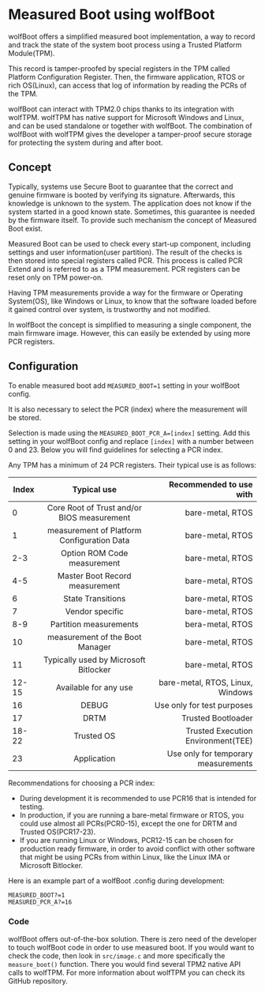 # Measured Boot using wolfBoot

wolfBoot offers a simplified measured boot implementation, a way to record and
track the state of the system boot process using a Trusted Platform Module(TPM).

This record is tamper-proofed by special registers in the TPM called Platform
Configuration Register. Then, the firmware application, RTOS or rich OS(Linux),
can access that log of information by reading the PCRs of the TPM.

wolfBoot can interact with TPM2.0 chips thanks to its integration with wolfTPM.
wolfTPM has native support for Microsoft Windows and Linux, and can be used
standalone or together with wolfBoot. The combination of wolfBoot with wolfTPM
gives the developer a tamper-proof secure storage for protecting the system
during and after boot.

## Concept

Typically, systems use Secure Boot to guarantee that the correct and genuine
firmware is booted by verifying its signature. Afterwards, this knowledge is
unknown to the system. The application does not know if the system started in
a good known state. Sometimes, this guarantee is needed by the firmware itself.
To provide such mechanism the concept of Measured Boot exist.

Measured Boot can be used to check every start-up component, including settings
and user information(user partition). The result of the checks is then stored
into special registers called PCR. This process is called PCR Extend and is
referred to as a TPM measurement. PCR registers can be reset only on TPM power-on.

Having TPM measurements provide a way for the firmware or Operating System(OS),
like Windows or Linux, to know that the software loaded before it gained control
over system, is trustworthy and not modified.

In wolfBoot the concept is simplified to measuring a single component, the main
firmware image. However, this can easily be extended by using more PCR registers.

## Configuration

To enable measured boot add `MEASURED_BOOT=1` setting in your wolfBoot config.

It is also necessary to select the PCR (index) where the measurement will be stored.

Selection is made using the `MEASURED_BOOT_PCR_A=[index]` setting. Add this
setting in your wolfBoot config and replace `[index]` with a number between
0 and 23. Below you will find guidelines for selecting a PCR index.

Any TPM has a minimum of 24 PCR registers. Their typical use is as follows:

| Index   |      Typical use      |  Recommended to use with |
|----------|:-------------:|------:|
| 0 |  Core Root of Trust and/or BIOS measurement | bare-metal, RTOS |
| 1 |  measurement of Platform Configuration Data   | bare-metal, RTOS |
| 2-3 |  Option ROM Code measurement | bare-metal, RTOS |
| 4-5 |  Master Boot Record measurement | bare-metal, RTOS |
| 6 | State Transitions | bare-metal, RTOS |
| 7 | Vendor specific | bare-metal, RTOS |
| 8-9 | Partition measurements | bera-metal, RTOS |
| 10 | measurement of the Boot Manager | bare-metal, RTOS |
| 11 | Typically used by Microsoft Bitlocker | bare-metal, RTOS |
| 12-15 | Available for any use | bare-metal, RTOS, Linux, Windows |
| 16 | DEBUG | Use only for test purposes |
| 17 | DRTM | Trusted Bootloader |
| 18-22 | Trusted OS | Trusted Execution Environment(TEE) |
| 23 | Application | Use only for temporary measurements |

Recommendations for choosing a PCR index:

- During development it is recommended to use PCR16 that is intended for testing.
- In production, if you are running a bare-metal firmware or RTOS, you could use
almost all PCRs(PCR0-15), except the one for DRTM and Trusted OS(PCR17-23).
- If you are running Linux or Windows, PCR12-15 can be chosen for production
ready firmware, in order to avoid conflict with other software that might be
using PCRs from within Linux, like the Linux IMA or Microsoft Bitlocker.

Here is an example part of a wolfBoot .config during development:

```
MEASURED_BOOT?=1
MEASURED_PCR_A?=16
```

### Code

wolfBoot offers out-of-the-box solution. There is zero need of the developer to touch wolfBoot code
in order to use measured boot. If you would want to check the code, then look in `src/image.c` and
more specifically the `measure_boot()` function. There you would find several TPM2 native API calls
to wolfTPM. For more information about wolfTPM you can check its GitHub repository.
